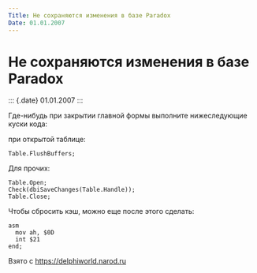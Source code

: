 ```yaml
---
Title: Не сохраняются изменения в базе Paradox
Date: 01.01.2007
---
```



Не сохраняются изменения в базе Paradox
=======================================

::: {.date}
01.01.2007
:::

Где-нибудь при закрытии главной формы выполните нижеследующие куски
кода:

при открытой таблице:

    Table.FlushBuffers;

Для прочих:

    Table.Open; 
    Check(dbiSaveChanges(Table.Handle)); 
    Table.Close;

Чтобы сбросить кэш, можно еще после этого сделать:

    asm
      mov ah, $0D
      int $21
    end; 

Взято с <https://delphiworld.narod.ru>
